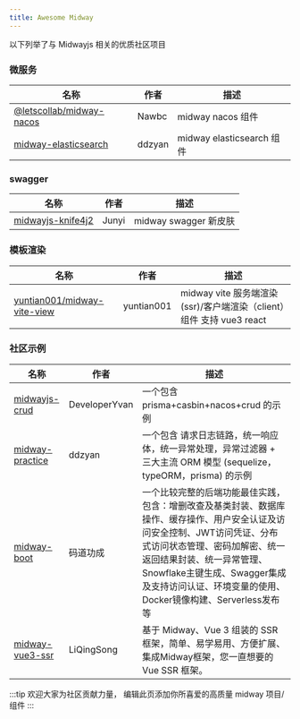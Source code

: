 ```yaml
---
title: Awesome Midway
---
```


以下列举了与 Midwayjs 相关的优质社区项目

### 微服务

| 名称                                                         | 作者   | 描述                      |
| ------------------------------------------------------------ | ------ | ------------------------- |
| [@letscollab/midway-nacos]([https://github.com/nawb-letscollab/midway-nacos](https://github.com/nawb-letscollab/midway-nacos)) | Nawbc  | midway nacos 组件         |
| [midway-elasticsearch]([https://github.com/ddzyan/midway-elasticsearch](https://github.com/ddzyan/midway-elasticsearch)) | ddzyan | midway elasticsearch 组件 |

### swagger

| 名称                                                         | 作者  | 描述                  |
| ------------------------------------------------------------ | ----- | --------------------- |
| [midwayjs-knife4j2](https://github.com/fangbao-0418/midway/tree/master/packages/swagger) | Junyi | midway swagger 新皮肤 |

### 模板渲染

| 名称                                                         | 作者       | 描述                                                         |
| ------------------------------------------------------------ | ---------- | ------------------------------------------------------------ |
| [yuntian001/midway-vite-view](https://github.com/yuntian001/midway-vite-view) | yuntian001 | midway vite 服务端渲染(ssr)/客户端渲染（client）组件 支持 vue3 react |

### 社区示例

| 名称                                                         | 作者          | 描述                                                         |
| ------------------------------------------------------------ | ------------- | ------------------------------------------------------------ |
| [midwayjs-crud](https://github.com/developeryvan/midwayjs-crud) | DeveloperYvan | 一个包含 prisma+casbin+nacos+crud 的示例                     |
| [midway-practice](https://github.com/ddzyan/midway-practice) | ddzyan        | 一个包含 请求日志链路，统一响应体，统一异常处理，异常过滤器 + 三大主流 ORM 模型 (sequelize，typeORM，prisma) 的示例 |
| [midway-boot](https://github.com/bestaone/midway-boot) | 码道功成 | 一个比较完整的后端功能最佳实践，包含：增删改查及基类封装、数据库操作、缓存操作、用户安全认证及访问安全控制、JWT访问凭证、分布式访问状态管理、密码加解密、统一返回结果封装、统一异常管理、Snowflake主键生成、Swagger集成及支持访问认证、环境变量的使用、Docker镜像构建、Serverless发布等 |
|[midway-vue3-ssr](https://github.com/lqsong/midway-vue3-ssr)|LiQingSong| 基于 Midway、Vue 3 组装的 SSR 框架，简单、易学易用、方便扩展、集成Midway框架，您一直想要的Vue SSR 框架。|

:::tip
欢迎大家为社区贡献力量， 编辑此页添加你所喜爱的高质量 midway 项目/组件
:::
